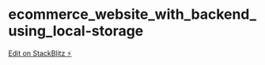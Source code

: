 # ecommerce_website_with_backend_using_local-storage

[Edit on StackBlitz ⚡️](https://stackblitz.com/edit/web-platform-snmpxm)